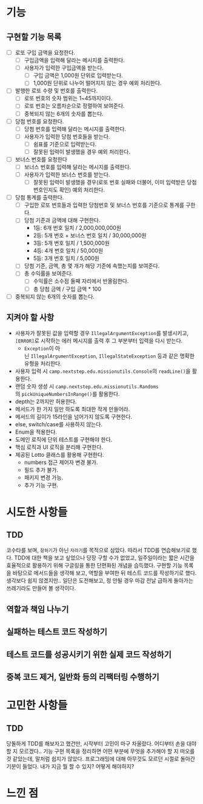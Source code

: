 # 기능
## 구현할 기능 목록
- [ ] 로또 구입 금액을 요청한다.
	- [ ] 구입금액을 입력해 달라는 메시지를 출력한다.
	- [ ] 사용자가 입력한 구입금액을 받는다.
		- [ ] 구입 금액은 1,000원 단위로 입력받는다.
		- [ ] 1,000원 단위로 나누어 떨어지지 않는 경우 예외 처리한다. 
- [ ] 발행한 로또 수량 및 번호를 출력한다.
	- [ ] 로또 번호의 숫자 범위는 1~45까지이다.
	- [ ] 로또 번호는 오름차순으로 정렬하여 보여준다.
	- [ ] 중복되지 않는 6개의 숫자를 뽑는다.
- [ ] 당첨 번호를 요청한다.
	- [ ] 당첨 번호를 입력해 달라는 메시지를 출력한다.
	- [ ] 사용자가 입력한 당첨 번호들을 받는다.
		- [ ] 쉼표를 기준으로 입력받는다.
		- [ ] 잘못된 입력이 발생했을 경우 예외 처리한다.
- [ ] 보너스 번호를 요청한다
	- [ ] 보너스 번호를 입력해 달라는 메시지를 출력한다.
	- [ ] 사용자가 입력한 보너스 번호를 받는다.
		- [ ] 잘못된 입력이 발생했을 경우(로또 번호 실패와 더불어, 이미 입력받은 당첨번호인지도 확인) 예외 처리한다.
- [ ] 당첨 통계를 출력한다.
	- [ ] 구입한 로또 번호들과 입력한 당첨번호 및 보너스 번호를 기준으로 통계를 구한다.
	- [ ] 당첨 기준과 금액에 대해 구현한다.
		- 1등: 6개 번호 일치 / 2,000,000,000원
		- 2등: 5개 번호 + 보너스 번호 일치 / 30,000,000원
		- 3등: 5개 번호 일치 / 1,500,000원
		- 4등: 4개 번호 일치 / 50,000원
		- 5등: 3개 번호 일치 / 5,000원
	- [ ] 당첨 기준, 금액, 총 몇 개가 해당 기준에 속했는지를 보여준다.
	- [ ] 총 수익률을 보여준다.
		- [ ] 수익률은 소수점 둘째 자리에서 반올림한다.
		- [ ] 총 당첨 금액 / 구입 금액 * 100
- [ ] 중복되지 않는 6개의 숫자를 뽑는다.
## 지켜야 할 사항
- 사용자가 잘못된 값을 입력할 경우 `IllegalArgumentException`를 발생시키고, `[ERROR]`로 시작하는 에러 메시지를 출력 후 그 부분부터 입력을 다시 받는다.
	- `Exception`이 아닌 `IllegalArgumentException`, `IllegalStateException` 등과 같은 명확한 유형을 처리한다.
- 사용자 입력 시 `camp.nextstep.edu.missionutils.Console`의 `readLine()`을 활용한다.
- 랜덤 숫자 생성 시 `camp.nextstep.edu.missionutils.Randoms`의 `pickUniqueNumbersInRange()`를 활용한다.
- depth는 2까지만 허용한다.
- 메서드가 한 가지 일만 하도록 최대한 작게 만들어라.
- 메서드의 길이가 15라인을 넘어가지 않도록 구현한다.
- else, switch/case를 사용하지 않는다.
- Enum을 적용한다.
- 도메인 로직에 단위 테스트를 구현해야 한다.
- 핵심 로직과 UI 로직을 분리해 구현한다.
- 제공된 Lotto 클래스를 활용해 구현한다.
	- numbers 접근 제어자 변경 불가.
	- 필드 추가 불가.
	- 패키지 변경 가능.
	- 추가 기능 구현.
# 시도한 사항들
## TDD
코수타를 보며, `잘하기`가 아닌 `자라기`를 목적으로 삼았다. 따라서 TDD를 연습해보기로 했다.
TDD에 대한 책을 보고 싶었으나 당장 구할 수가 없었고, 일주일이라는 짧은 시간을 효율적으로 활용하기 위해 구글링을 통한 단편화된 개념을 습득했다.
구현할 기능 목록을 바탕으로 메서드들을 생각해 보고, 역할을 부여한 뒤 테스트 코드를 작성하기로 했다.
생각보다 쉽지 않겠지만.. 일단은 도전해보고, 정 안될 경우 마감 전날 급하게 돌아가는 쓰레기라도 만들어 볼 생각이다.
## 역할과 책임 나누기

## 실패하는 테스트 코드 작성하기
## 테스트 코드를 성공시키기 위한 실제 코드 작성하기
## 중복 코드 제거, 일반화 등의 리팩터링 수행하기
# 고민한 사항들
## TDD
당돌하게 TDD를 해보자고 했건만, 시작부터 고민이 마구 차올랐다.
어디부터 손을 대야 할 지 모르겠다..
기능 구현 목록을 정리하면 어떤 부분에 무엇을 추가해야 할 지 떠오를 것 같았는데, 말처럼 쉽지가 않았다.
프로그래밍에 대해 아무것도 모르던 시절로 돌아간 기분이 들었다. 내가 지금 뭘 할 수 있지? 어떻게 해야하지?
# 느낀 점